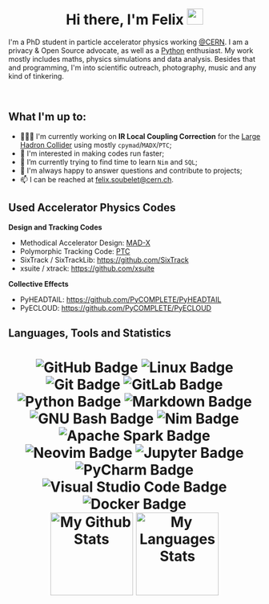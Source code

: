 <h1 align="center">Hi there, I'm Felix <img src="https://media.giphy.com/media/hvRJCLFzcasrR4ia7z/giphy.gif" height="32" /></h1>

I'm a PhD student in particle accelerator physics working [@CERN][cern].
I am a privacy & Open Source advocate, as well as a [Python][python] enthusiast.
My work mostly includes maths, physics simulations and data analysis.
Besides that and programming, I'm into scientific outreach, photography, music and any kind of tinkering.

<br>

<!-- A Little About Me -->

## What I'm up to:
- 👨🏽‍💻 I'm currently working on **IR Local Coupling Correction** for the [Large Hadron Collider][lhc] using mostly `cpymad`/`MADX`/`PTC`;
- 🏃 I'm interested in making codes run faster;
- 🌱 I’m currently trying to find time to learn `Nim` and `SQL`;
- 💬 I'm always happy to answer questions and contribute to projects;
- 📫 I can be reached at felix.soubelet@cern.ch.

<!-- My Codes -->

## Used Accelerator Physics Codes

<strong>Design and Tracking Codes</strong>
- Methodical Accelerator Design: [MAD-X](https://mad.web.cern.ch/mad/)
- Polymorphic Tracking Code: [PTC](http://madx.web.cern.ch/madx/doc/PTC_reference_manual.pdf)
- SixTrack / SixTrackLib: https://github.com/SixTrack
- xsuite / xtrack: https://github.com/xsuite

<strong>Collective Effects</strong>
- PyHEADTAIL: https://github.com/PyCOMPLETE/PyHEADTAIL
- PyECLOUD: https://github.com/PyCOMPLETE/PyECLOUD

<!-- My GitHub Stats ❤️ -->

## Languages, Tools and Statistics

<h1 align="center">

<img src="https://img.shields.io/badge/GitHub-181717?logo=github&logoColor=fff&style=for-the-badge" alt="GitHub Badge">
<img src="https://img.shields.io/badge/Linux-FCC624?logo=linux&logoColor=000&style=for-the-badge" alt="Linux Badge">
<img src="https://img.shields.io/badge/Git-F05032?logo=git&logoColor=fff&style=for-the-badge" alt="Git Badge">
<img src="https://img.shields.io/badge/GitLab-FCA121?logo=gitlab&logoColor=fff&style=for-the-badge" alt="GitLab Badge">

<br />

<img src="https://img.shields.io/badge/Python-3776AB?logo=python&logoColor=fff&style=for-the-badge" alt="Python Badge">
<img src="https://img.shields.io/badge/Markdown-000?logo=markdown&logoColor=fff&style=for-the-badge" alt="Markdown Badge">
<img src="https://img.shields.io/badge/GNU%20Bash-4EAA25?logo=gnubash&logoColor=fff&style=for-the-badge" alt="GNU Bash Badge">
<img src="https://img.shields.io/badge/Nim-FFE953?logo=nim&logoColor=000&style=for-the-badge" alt="Nim Badge">

<br />

<img src="https://img.shields.io/badge/Apache%20Spark-E25A1C?logo=apachespark&logoColor=fff&style=for-the-badge" alt="Apache Spark Badge">
<img src="https://img.shields.io/badge/Neovim-57A143?logo=neovim&logoColor=fff&style=for-the-badge" alt="Neovim Badge">
<img src="https://img.shields.io/badge/Jupyter-F37626?logo=jupyter&logoColor=fff&style=for-the-badge" alt="Jupyter Badge">
<img src="https://img.shields.io/badge/PyCharm-000?logo=pycharm&logoColor=fff&style=for-the-badge" alt="PyCharm Badge">
<img src="https://img.shields.io/badge/Visual%20Studio%20Code-007ACC?logo=visualstudiocode&logoColor=fff&style=for-the-badge" alt="Visual Studio Code Badge">
<img src="https://img.shields.io/badge/Docker-2496ED?logo=docker&logoColor=fff&style=for-the-badge" alt="Docker Badge">

<br />

<img src="https://github-readme-stats.vercel.app/api?username=fsoubelet&show_icons=true?&theme=dracula&count_private=true&hide=stars" alt="My Github Stats" height="165"/>
<img src="https://github-readme-stats.vercel.app/api/top-langs/?username=fsoubelet&&theme=dracula&layout=compact" alt="My Languages Stats" height="165">
</h1>

[cern]: https://home.cern/
[lhc]: https://home.cern/science/accelerators/large-hadron-collider
[python]: https://www.python.org/
